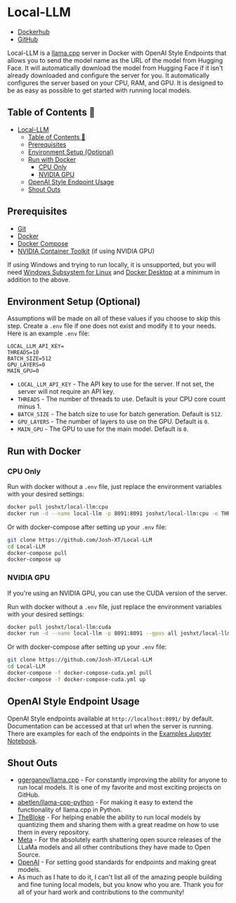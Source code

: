# Local-LLM

- [Dockerhub](https://hub.docker.com/r/joshxt/local-llm/tags)
- [GitHub](https://github.com/Josh-XT/Local-LLM)

Local-LLM is a [llama.cpp](https://github.com/ggerganov/llama.cpp) server in Docker with OpenAI Style Endpoints that allows you to send the model name as the URL of the model from Hugging Face. It will automatically download the model from Hugging Face if it isn't already downloaded and configure the server for you. It automatically configures the server based on your CPU, RAM, and GPU. It is designed to be as easy as possible to get started with running local models.

## Table of Contents 📖

- [Local-LLM](#local-llm)
  - [Table of Contents 📖](#table-of-contents-)
  - [Prerequisites](#prerequisites)
  - [Environment Setup (Optional)](#environment-setup-optional)
  - [Run with Docker](#run-with-docker)
    - [CPU Only](#cpu-only)
    - [NVIDIA GPU](#nvidia-gpu)
  - [OpenAI Style Endpoint Usage](#openai-style-endpoint-usage)
  - [Shout Outs](#shout-outs)

## Prerequisites

- [Git](https://git-scm.com/downloads)
- [Docker](https://docs.docker.com/get-docker/)
- [Docker Compose](https://docs.docker.com/compose/install/)
- [NVIDIA Container Toolkit](https://docs.nvidia.com/datacenter/cloud-native/container-toolkit/latest/install-guide.html) (if using NVIDIA GPU)

If using Windows and trying to run locally, it is unsupported, but you will need [Windows Subsystem for Linux](https://docs.microsoft.com/en-us/windows/wsl/install-win10) and [Docker Desktop](https://docs.docker.com/docker-for-windows/install/) at a minimum in addition to the above.

## Environment Setup (Optional)

Assumptions will be made on all of these values if you choose to skip this step. Create a `.env` file if one does not exist and modify it to your needs. Here is an example `.env` file:

```env
LOCAL_LLM_API_KEY=
THREADS=10
BATCH_SIZE=512
GPU_LAYERS=0
MAIN_GPU=0
```

- `LOCAL_LLM_API_KEY` - The API key to use for the server. If not set, the server will not require an API key.
- `THREADS` - The number of threads to use. Default is your CPU core count minus 1.
- `BATCH_SIZE` - The batch size to use for batch generation. Default is `512`.
- `GPU_LAYERS` - The number of layers to use on the GPU. Default is `0`.
- `MAIN_GPU` - The GPU to use for the main model. Default is `0`.

## Run with Docker

### CPU Only

Run with docker without a `.env` file, just replace the environment variables with your desired settings:

```bash
docker pull joshxt/local-llm:cpu
docker run -d --name local-llm -p 8091:8091 joshxt/local-llm:cpu -e THREADS="10" -e BATCH_SIZE="512" -e LOCAL_LLM_API_KEY=""
```

Or with docker-compose after setting up your `.env` file:

```bash
git clone https://github.com/Josh-XT/Local-LLM
cd Local-LLM
docker-compose pull
docker-compose up
```

### NVIDIA GPU

If you're using an NVIDIA GPU, you can use the CUDA version of the server.

Run with docker without a `.env` file, just replace the environment variables with your desired settings:

```bash
docker pull joshxt/local-llm:cuda
docker run -d --name local-llm -p 8091:8091 --gpus all joshxt/local-llm:cuda -e THREADS="10" -e BATCH_SIZE="512" -e GPU_LAYERS="0" -e MAIN_GPU="0" -e LOCAL_LLM_API_KEY=""
```

Or with docker-compose after setting up your `.env` file:

```bash
git clone https://github.com/Josh-XT/Local-LLM
cd Local-LLM
docker-compose -f docker-compose-cuda.yml pull
docker-compose -f docker-compose-cuda.yml up
```

## OpenAI Style Endpoint Usage

OpenAI Style endpoints available at `http://localhost:8091/` by default. Documentation can be accessed at that url when the server is running. There are examples for each of the endpoints in the [Examples Jupyter Notebook](examples.ipynb).

## Shout Outs

- [ggerganov/llama.cpp](https://github.com/ggerganov/llama.cpp) - For constantly improving the ability for anyone to run local models. It is one of my favorite and most exciting projects on GitHub.
- [abetlen/llama-cpp-python](https://github.com/abetlen/llama-cpp-python) - For making it easy to extend the functionality of llama.cpp in Python.
- [TheBloke](https://huggingface.co/TheBloke) - For helping enable the ability to run local models by quantizing them and sharing them with a great readme on how to use them in every repository.
- [Meta](https://meta.com) - For the absolutely earth shattering open source releases of the LLaMa models and all other contributions they have made to Open Source.
- [OpenAI](https://openai.com/) - For setting good standards for endpoints and making great models.
- As much as I hate to do it, I can't list all of the amazing people building and fine tuning local models, but you know who you are. Thank you for all of your hard work and contributions to the community!
